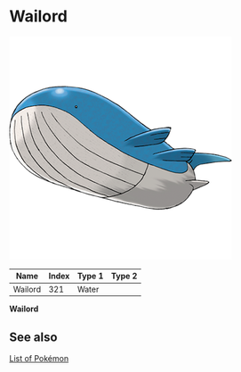 # Wailord


![Wailord](images/321.png)

| **Name** | **Index** | **Type 1** | **Type 2** |
|----|----|----|----|
| Wailord | 321 | Water  |  |

**Wailord** 

## See also

[List of Pokémon](../pokemon.md)
